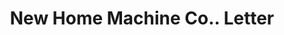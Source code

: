 ---
doi: 10.7916/D8FN2J74
date_other: '1893'
date_other_textual: '1893'
form: correspondence
genre:
- Letters (correspondence)
name:
- New Home Machine Co.
object_in_context_url: https://biggert.cul.columbia.edu/items/view/ave_biggert_00498
subject_hierarchical_geographic:
- Orange, Massachusetts, United States
subject_name:
- New Home Machine Co.
title: New Home Machine Co.. Letter
sort_title: New Home Machine Co.. Letter
call_number: ave_biggert_00498
coordinates:
- 42.59027777777778,-72.31027777777777
pid: ave_biggert_00498
identifiers: ave_biggert_00498
thumbnail: https://derivativo-3.library.columbia.edu/iiif/2/ldpd:343525/full/!256,256/0/native.jpg
permalink: /biggert/ave_biggert_00498/
layout: iiif-image-page
---